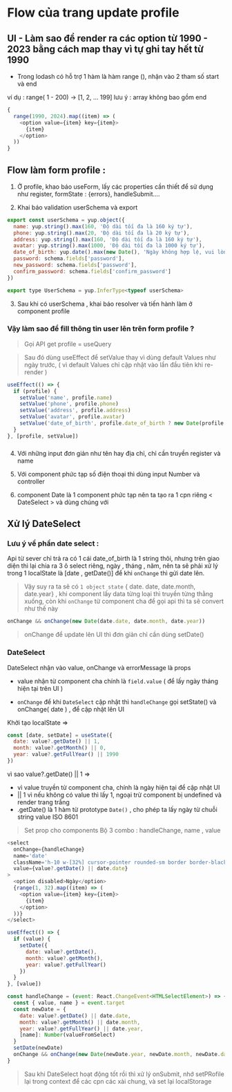 # Flow của trang update profile

## UI - Làm sao để render ra các option từ 1990 - 2023 bằng cách map thay vì tự ghi tay hết từ 1990

- Trong lodash có hỗ trợ 1 hàm là hàm range (), nhận vào 2 tham số start và end

ví dụ : range( 1 - 200) -> [1, 2, ... 199]
lưu ý : array không bao gồm end

```ts
{
  range(1990, 2024).map((item) => (
    <option value={item} key={item}>
      {item}
    </option>
  ))
}
```

## Flow làm form profile :

1. Ở profile, khao báo useForm, lấy các properties cần thiết để sử dụng như register, formState : {errors}, handleSubmit....

2. Khai báo validation userSchema và export

```js
export const userSchema = yup.object({
  name: yup.string().max(160, 'Độ dài tối đa là 160 ký tự'),
  phone: yup.string().max(20, 'Độ dài tối đa là 20 ký tự'),
  address: yup.string().max(160, 'Độ dài tối đa là 160 ký tự'),
  avatar: yup.string().max(1000, 'Độ dài tối đa là 1000 ký tự'),
  date_of_birth: yup.date().max(new Date(), 'Ngày không hợp lệ, vui lòng chọn ngày chính xác'),
  password: schema.fields['password'],
  new_password: schema.fields['password'],
  confirm_password: schema.fields['confirm_password']
})

export type UserSchema = yup.InferType<typeof userSchema>
```

3. Sau khi có userSchema , khai báo resolver và tiến hành làm ở component profile

### Vậy làm sao để fill thông tin user lên trên form profile ?

> Gọi API get profile = useQuery

> Sau đó dùng useEffect để setValue thay vì dùng default Values như ngày trước, ( vì default Values chỉ cập nhật vào lần đầu tiên khi re-render )

```js
useEffect(() => {
  if (profile) {
    setValue('name', profile.name)
    setValue('phone', profile.phone)
    setValue('address', profile.address)
    setValue('avatar', profile.avatar)
    setValue('date_of_birth', profile.date_of_birth ? new Date(profile.date_of_birth) : new Date(1990, 0, 1))
  }
}, [profile, setValue])
```

###

4. Với những input đơn giản như tên hay địa chỉ, chỉ cần truyền register và name

5. Với component phức tạp số điện thoại thì dùng input Number và controller

6. component Date là 1 component phức tạp nên ta tạo ra 1 cpn riêng < DateSelect > và dùng chúng với <Controller >

## Xử lý DateSelect

### Lưu ý về phần date select :

Api từ sever chỉ trả ra có 1 cái date_of_birth là 1 string thôi, nhưng trên giao diện thì lại chia ra 3 ô select riêng, ngày , tháng , năm, nên ta sẽ phải xử lý trong 1 localState là [date , getDate()] để khi `onChange` thì gửi date lên.

> Vậy suy ra ta sẽ có `1 object state` { date. date, date.month, date.year} , khi component lấy data từng loại thì truyền từng thằng xuống, còn khi `onChange` từ component cha để gọi api thì ta sẽ convert như thế này

```js
onChange && onChange(new Date(date.date, date.month, date.year))
```

> onChange để update lên UI thì đơn giản chỉ cần dùng setDate()

### DateSelect

DateSelect nhận vào value, onChange và errorMessage là props

- value nhận từ component cha chính là `field.value` ( để lấy ngày tháng hiện tại trên UI )

- `onChange` để khi `DateSelect` cập nhật thì `handleChange` gọi setState() và onChange( date ) , để cập nhật lên UI

Khởi tạo localState =>

```js
const [date, setDate] = useState({
  date: value?.getDate() || 1,
  month: value?.getMonth() || 0,
  year: value?.getFullYear() || 1990
})
```

vì sao value?.getDate() || 1 =>

- vì value truyền từ component cha, chính là ngày hiện tại để cập nhật UI
- || 1 vì nếu không có value thì lấy 1, ngoại trừ component bị undefined và render trang trắng
- .getDate() là 1 hàm từ prototype `Date()` , cho phép ta lấy ngày từ chuỗi string value ISO 8601

> Set prop cho components
> Bộ 3 combo : handleChange, name , value

```js - DateSelect
<select
  onChange={handleChange}
  name='date'
  className='h-10 w-[32%] cursor-pointer rounded-sm border border-black/10 px-3 hover:border-orange'
  value={value?.getDate() || date.date}
>
  <option disabled>Ngày</option>
  {range(1, 32).map((item) => (
    <option value={item} key={item}>
      {item}
    </option>
  ))}
</select>
```

```js - DateSelect
useEffect(() => {
  if (value) {
    setDate({
      date: value?.getDate(),
      month: value?.getMonth(),
      year: value?.getFullYear()
    })
  }
}, [value])
```

```js - DateSelect
const handleChange = (event: React.ChangeEvent<HTMLSelectElement>) => {
  const { value, name } = event.target
  const newDate = {
    date: value?.getDate() || date.date,
    month: value?.getMonth() || date.month,
    year: value?.getFullYear() || date.year,
    [name]: Number(valueFromSelect)
  }
  setDate(newDate)
  onChange && onChange(new Date(newDate.year, newDate.month, newDate.date))
}
```

> Sau khi DateSelect hoạt động tốt rồi thì xử lý onSubmit, nhớ setPRofile lại trong context để các cpn các xài chung, và set lại localStorage
